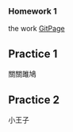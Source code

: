 ### Homework 1
the work
[GitPage](https://pei-syuan-li.github.io/D3-HW/HW1/) 
## Practice 1
關關雎鳩 
## Practice 2
小王子
